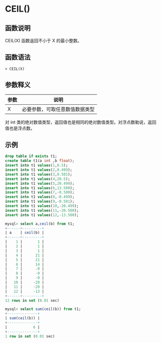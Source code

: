 # **CEIL()**

## **函数说明**

CEIL(X) 函数返回不小于 X 的最小整数。

## **函数语法**

```
> CEIL(X)
```

## **参数释义**

|  参数   | 说明  |
|  ----  | ----  |
| X | 必要参数，可取任意数值数据类型 |

对 int 类的绝对数值类型，返回值也是相同的绝对数值类型。对浮点数勒说，返回值也是浮点数。

## **示例**

```sql
drop table if exists t1;
create table t1(a int ,b float);
insert into t1 values(1,0.5);
insert into t1 values(2,0.499);
insert into t1 values(3,0.501);
insert into t1 values(4,20.5);
insert into t1 values(5,20.499);
insert into t1 values(6,13.500);
insert into t1 values(7,-0.500);
insert into t1 values(8,-0.499);
insert into t1 values(9,-0.501);
insert into t1 values(10,-20.499);
insert into t1 values(11,-20.500);
insert into t1 values(12,-13.500);

mysql> select a,ceil(b) from t1;
+------+---------+
| a    | ceil(b) |
+------+---------+
|    1 |       1 |
|    2 |       1 |
|    3 |       1 |
|    4 |      21 |
|    5 |      21 |
|    6 |      14 |
|    7 |      -0 |
|    8 |      -0 |
|    9 |      -0 |
|   10 |     -20 |
|   11 |     -20 |
|   12 |     -13 |
+------+---------+
12 rows in set (0.01 sec)

mysql> select sum(ceil(b)) from t1;
+--------------+
| sum(ceil(b)) |
+--------------+
|            6 |
+--------------+
1 row in set (0.01 sec)
```
